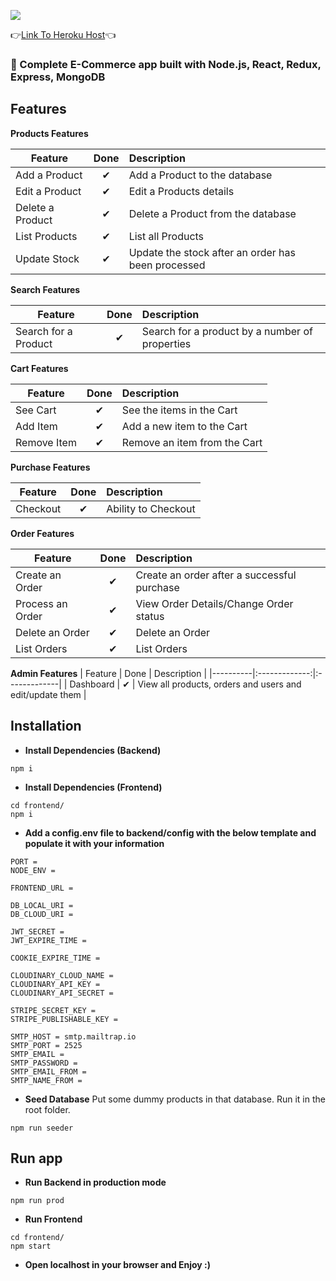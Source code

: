 ![](https://res.cloudinary.com/best-cloud/image/upload/v1659526249/logo_vvdkea.png)

:point_right:[Link To Heroku Host](https://gamestopify.herokuapp.com/):point_left:

### :handbag: Complete E-Commerce app built with Node.js, React, Redux, Express, MongoDB

## Features

<b>Products Features</b>

| Feature          |   Done   | Description                                        |
| ---------------- | :------: | :------------------------------------------------- |
| Add a Product    | &#10004; | Add a Product to the database                      |
| Edit a Product   | &#10004; | Edit a Products details                            |
| Delete a Product | &#10004; | Delete a Product from the database                 |
| List Products    | &#10004; | List all Products                                  |
| Update Stock     | &#10004; | Update the stock after an order has been processed |

<b>Search Features</b>

| Feature              |   Done   | Description                                    |
| -------------------- | :------: | :--------------------------------------------- |
| Search for a Product | &#10004; | Search for a product by a number of properties |

<b>Cart Features</b>

| Feature     |   Done   | Description                  |
| ----------- | :------: | :--------------------------- |
| See Cart    | &#10004; | See the items in the Cart    |
| Add Item    | &#10004; | Add a new item to the Cart   |
| Remove Item | &#10004; | Remove an item from the Cart |

<b>Purchase Features</b>

| Feature  |   Done   | Description         |
| -------- | :------: | :------------------ |
| Checkout | &#10004; | Ability to Checkout |

<b>Order Features</b>

| Feature          |   Done   | Description                                 |
| ---------------- | :------: | :------------------------------------------ |
| Create an Order  | &#10004; | Create an order after a successful purchase |
| Process an Order | &#10004; | View Order Details/Change Order status      |
| Delete an Order  | &#10004; | Delete an Order                             |
| List Orders      | &#10004; | List Orders                                 |

<b>Admin Features</b>
| Feature | Done | Description |
|----------|:-------------:|:-------------|
| Dashboard | &#10004; | View all products, orders and users and edit/update them |

## Installation

- **Install Dependencies (Backend)**

```
npm i
```

- **Install Dependencies (Frontend)**

```
cd frontend/
npm i
```

- **Add a config.env file to backend/config with the below template and populate it with your information**

```
PORT =
NODE_ENV =

FRONTEND_URL =

DB_LOCAL_URI =
DB_CLOUD_URI =

JWT_SECRET =
JWT_EXPIRE_TIME =

COOKIE_EXPIRE_TIME =

CLOUDINARY_CLOUD_NAME =
CLOUDINARY_API_KEY =
CLOUDINARY_API_SECRET =

STRIPE_SECRET_KEY =
STRIPE_PUBLISHABLE_KEY =

SMTP_HOST = smtp.mailtrap.io
SMTP_PORT = 2525
SMTP_EMAIL =
SMTP_PASSWORD =
SMTP_EMAIL_FROM =
SMTP_NAME_FROM =
```

- **Seed Database**
  Put some dummy products in that database. Run it in the root folder.

```
npm run seeder
```

## Run app

- **Run Backend in production mode**

```
npm run prod
```

- **Run Frontend**

```
cd frontend/
npm start
```

- **Open localhost in your browser and Enjoy :)**
